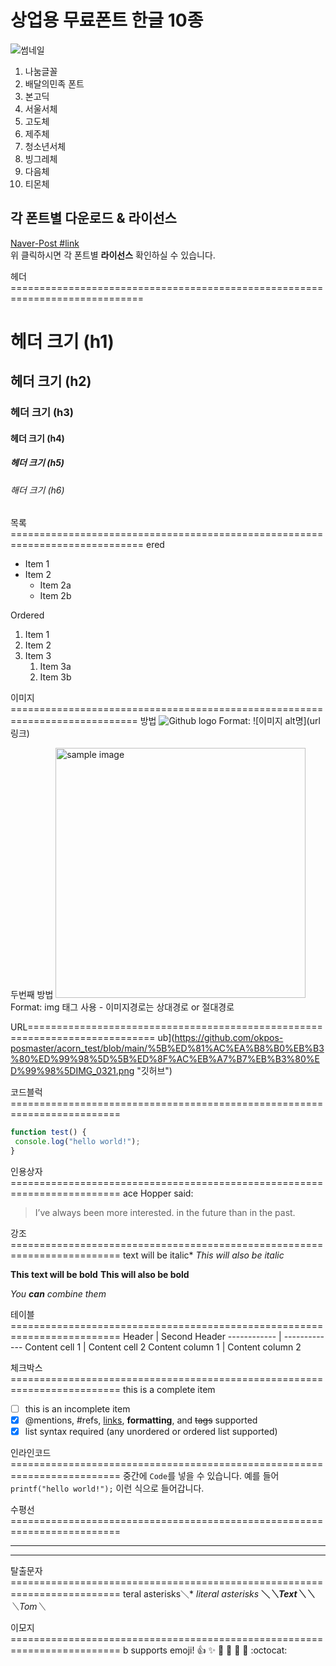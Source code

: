 # 상업용 무료폰트 한글 10종   

![썸네일](/images/400x400.jpg)  

1. 나눔글꼴   
2. 배달의민족 폰트 
3. 본고딕 
4. 서울서체 
5. 고도체 
6. 제주체 
7. 청소년서체 
8. 빙그레체 
9. 다음체 
10. 티몬체 

## 각 폰트별 다운로드 & 라이선스 

[Naver-Post #link](https://post.naver.com/viewer/postView.nhn?volumeNo=16277816)    
위 클릭하시면 각 폰트별 **라이선스** 확인하실 수 있습니다.
  
  
헤더=============================================================================
# 헤더 크기 (h1) 
## 헤더 크기 (h2) 
### 헤더 크기 (h3) 
#### 헤더 크기 (h4) 
##### 헤더 크기 (h5) 
###### 해더 크기 (h6)


목록=============================================================================
ered 
* Item 1 
* Item 2 
    * Item 2a 
    * Item 2b 

Ordered 
1. Item 1 
1. Item 2 
1. Item 3 
    1. Item 3a 
    1. Item 3b
    
이미지============================================================================
 방법 
![Github logo](https://github.com/okpos-posmaster/acorn_test/IMG_7859.png) 
Format: ![이미지 alt명](url 링크) 

두번째 방법 
<a href="#"><img src="https://github.com/okpos-posmaster/acorn_test/IMG_7859.png" width="400px" alt="sample image"></a> 
Format: img 태그 사용 - 이미지경로는 상대경로 or 절대경로

URL============================================================================
ub](https://github.com/okpos-posmaster/acorn_test/blob/main/%5B%ED%81%AC%EA%B8%B0%EB%B3%80%ED%99%98%5D%5B%ED%8F%AC%EB%A7%B7%EB%B3%80%ED%99%98%5DIMG_0321.png "깃허브")

코드블럭=========================================================================
```javascript 
function test() { 
 console.log("hello world!"); 
} 
```

인용상자=========================================================================
ace Hopper said: 

> I’ve always been more interested. 
> in the future than in the past.

강조=========================================================================
 text will be italic* 
_This will also be italic_ 

**This text will be bold** 
__This will also be bold__ 

*You **can** combine them*

테이블=========================================================================
 Header | Second Header 
------------ | ------------- 
Content cell 1 | Content cell 2 
Content column 1 | Content column 2

체크박스=========================================================================
 this is a complete item 
- [ ] this is an incomplete item 
- [x] @mentions, #refs, [links](), **formatting**, and <del>tags</del> supported 
- [x] list syntax required (any unordered or ordered list supported)

인라인코드=========================================================================
중간에 `Code`를 넣을 수 있습니다. 
예를 들어 `printf("hello world!");` 이런 식으로 들어갑니다.

수평선=========================================================================

*** 
___

탈출문자=========================================================================
teral asterisks＼* 
*literal asterisks* 
__＼*＼*Text＼*＼*__ 
_＼_Tom＼__

이모지=========================================================================
b supports emoji! 
:+1: :sparkles: :camel: :tada: 
:rocket: :metal: :octocat:


